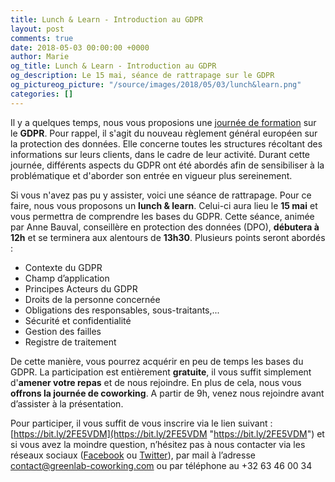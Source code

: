 ```yaml
---
title: Lunch & Learn - Introduction au GDPR
layout: post
comments: true
date: 2018-05-03 00:00:00 +0000
author: Marie
og_title: Lunch & Learn - Introduction au GDPR
og_description: Le 15 mai, séance de rattrapage sur le GDPR
og_pictureog_picture: "/source/images/2018/05/03/lunch&learn.png"
categories: []
---
```

Il y a quelques temps, nous vous proposions une [journée de formation](http://www.greenlab-coworking.com/blog/2018/03/20/formation-sur-le-gdpr/) sur le **GDPR**. Pour rappel, il s'agit du nouveau règlement général européen sur la protection des données. Elle concerne toutes les structures récoltant des informations sur leurs clients, dans le cadre de leur activité. Durant cette journée, différents aspects du GDPR ont été abordés afin de sensibiliser à la problématique et d'aborder son entrée en vigueur plus sereinement. 

<!--more-->

Si vous n'avez pas pu y assister, voici une séance de rattrapage. Pour ce faire, nous vous proposons un **lunch & learn**. Celui-ci aura lieu le **15 mai** et vous permettra de comprendre les bases du GDPR. Cette séance, animée par Anne Bauval, conseillère en protection des données (DPO), **débutera à 12h** et se terminera aux alentours de **13h30**. Plusieurs points seront abordés :

* Contexte du GDPR
* Champ d’application
* Principes Acteurs du GDPR
* Droits de la personne concernée
* Obligations des responsables, sous-traitants,...
* Sécurité et confidentialité
* Gestion des failles
* Registre de traitement

De cette manière, vous pourrez acquérir en peu de temps les bases du GDPR. La participation est entièrement **gratuite**, il vous suffit simplement d'**amener votre repas** et de nous rejoindre. En plus de cela, nous vous **offrons la journée de coworking**. A partir de 9h, venez nous rejoindre avant d’assister à la présentation. 

Pour participer, il vous suffit de vous inscrire via le lien suivant : [https://bit.ly/2FE5VDM](https://bit.ly/2FE5VDM "https://bit.ly/2FE5VDM") et si vous avez la moindre question, n’hésitez pas à nous contacter via les réseaux sociaux ([Facebook](https://www.facebook.com/GreenlabCoworking/) ou [Twitter](https://twitter.com/greenlabcowork?lang=fr)), par mail à l’adresse [contact@greenlab-coworking.com]() ou par téléphone au +32 63 46 00 34